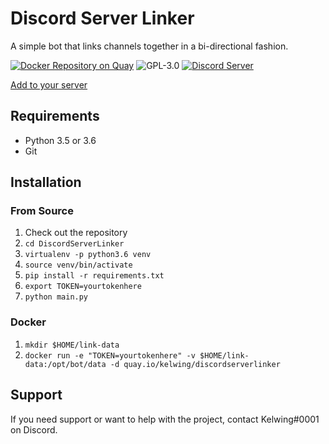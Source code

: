 # Discord Server Linker
A simple bot that links channels together in a bi-directional fashion.

[![Docker Repository on Quay](https://quay.io/repository/kelwing/discordserverlinker/status "Docker Repository on Quay")](https://quay.io/repository/kelwing/discordserverlinker)
![GPL-3.0](https://img.shields.io/github/license/Kelwing/DiscordLinkerBot.svg)
[![Discord Server](https://img.shields.io/discord/194533269180514305.svg)](https://discord.gg/xmvACvn)

[Add to your server](https://discordapp.com/oauth2/authorize?client_id=476122189524107285&scope=bot&permissions=19456)

## Requirements
* Python 3.5 or 3.6
* Git

## Installation

### From Source
1. Check out the repository
2. `cd DiscordServerLinker`
3. `virtualenv -p python3.6 venv`
4. `source venv/bin/activate`
5. `pip install -r requirements.txt`
6. `export TOKEN=yourtokenhere`
7. `python main.py`

### Docker
1. `mkdir $HOME/link-data`
2. `docker run -e "TOKEN=yourtokenhere" -v $HOME/link-data:/opt/bot/data -d quay.io/kelwing/discordserverlinker`

## Support
If you need support or want to help with the project, contact Kelwing#0001 on Discord. 